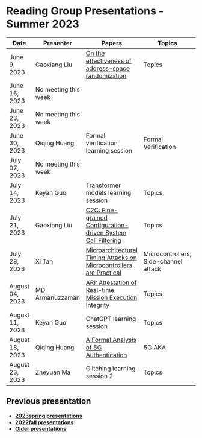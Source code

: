 # Reading Group Presentations - Summer 2023
| Date         | Presenter | Papers                                                                                                                       | Topics                          | Venue              | Year            | Recording     | Slides     |
|--------------|-----------|------------------------------------------------------------------------------------------------------------------------------|---------------------------------|--------------------|-----------------|-----------|--------|
|June 9, 2023| Gaoxiang Liu | [On the effectiveness of address-space randomization](https://dl.acm.org/doi/10.1145/1030083.1030124) | Topics | CCS | 2004 | [Recording](link) | [Slides](link) |
|June 16, 2023| No meeting this week |  | | | | |  |
|June 23, 2023| No meeting this week |  | | | | |  |
|June 30, 2023| Qiqing Huang | Formal verification learning session | Formal Verification | Conference | Year | [Recording](link) | [Slides](link) |
|July 07, 2023| No meeting this week |  | | | | |  |
|July 14, 2023| Keyan Guo | Transformer models learning session | Topics | Conference | Year | [Recording](link) | [Slides](link) |
|July 21, 2023| Gaoxiang Liu | [C2C: Fine-grained Configuration-driven System Call Filtering](https://dl.acm.org/doi/abs/10.1145/3548606.3559366) | Topics | CCS | 2022 | [Recording](link) | [Slides](link) |
|July 28, 2023| Xi Tan | [Microarchitectural Timing Attacks on Microcontrollers are Practical]([https://www.computer.org/csdl/proceedings-article/sp/2023/933600d008/1Nrc0jdfOKs](https://github.com/Mr-xn/BLACKHAT_Asia2023/blob/main/AS-23-Pinto-Hand-Me-Your-Secret-MCU.pdf)) | Microcontrollers, Side-channel attack | blackhat asia | 2023 | [Recording](link) | [Slides](link) |
|August 04, 2023| MD Armanuzzaman | [ARI: Attestation of Real-time Mission Execution Integrity](https://www.usenix.org/conference/usenixsecurity23/presentation/wangjinwen) | Topics | Usenix Security | 2023 | [Recording](link) | [Slides](link) |
|August 11, 2023| Keyan Guo | ChatGPT learning session | Topics | Conference | Year | [Recording](link) | [Slides](link) |
|August 18, 2023| Qiqing Huang | [A Formal Analysis of 5G Authentication](https://dl.acm.org/doi/pdf/10.1145/3243734.3243846) | 5G AKA | CCS | 2018 | [Recording](link) | [Slides](link) |
|August 23, 2023| Zheyuan Ma | Glitching learning session 2 | Topics | Conference | Year | [Recording](link) | [Slides](link) |

## Previous presentation
- **[2023spring presentations](history/2023spring.md)**
- **[2022fall presentations](history/2022fall.md)**
- **[Older presentations](history/History.md)**
